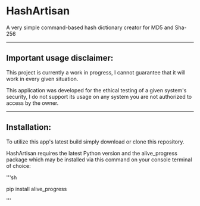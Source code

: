 # HashArtisan
A very simple command-based hash dictionary creator for MD5 and Sha-256

---

## Important usage disclaimer:

This project is currently a work in progress, I cannot guarantee that it will work in every given situation.

This application was developed for the ethical testing of a given system's security, I do not support its usage on any system you are not authorized to access by the owner.

---

## Installation:

To utilize this app's latest build simply download or clone this repository.

HashArtisan requires the latest Python version and the alive_progress package which may be installed
via this command on your console terminal of choice:

'''sh

  pip install alive_progress

'''
